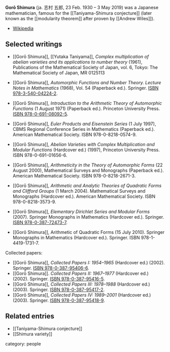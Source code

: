 **Gorō Shimura** (ja. 志村 五郎, 23 Feb. 1930 – 3 May 2019) was a Japanese mathematician, famous for the [[Taniyama-Shimura conjecture]] (later known as the [[modularity theorem]] after proven by [[Andrew Wiles]]).

* [Wikipedia](https://en.wikipedia.org/wiki/Goro_Shimura)

## Selected writings

* [[Gorō Shimura]], [[Yutaka Taniyama]], _Complex multiplication of abelian varieties and its applications to number theory_ (1961), Publications of the Mathematical Society of Japan, vol. 6, Tokyo: The Mathematical Society of Japan, MR 0125113
* [[Gorō Shimura]], _Automorphic Functions and Number Theory. Lecture Notes in Mathematics_ (1968), Vol. 54 (Paperback ed.). Springer. [ISBN 978-3-540-04224-2](https://link.springer.com/book/10.1007/BFb0071097).
* [[Gorō Shimura]], _Introduction to the Arithmetic Theory of Automorphic Functions_ (1 August 1971) (Paperback ed.). Princeton University Press. [ISBN 978-0-691-08092-5](https://press.princeton.edu/books/paperback/9780691080925/introduction-to-arithmetic-theory-of-automorphic-functions).

* [[Gorō Shimura]], _Euler Products and Eisenstein Series_ (1 July 1997), CBMS Regional Conference Series in Mathematics (Paperback ed.). American Mathematical Society. ISBN 978-0-8218-0574-9.
* [[Gorō Shimura]], _Abelian Varieties with Complex Multiplication and Modular Functions_ (Hardcover ed.) (1997), Princeton University Press. ISBN 978-0-691-01656-6.
* [[Gorō Shimura]], _Arithmeticity in the Theory of Automorphic Forms_ (22 August 2000), Mathematical Surveys and Monographs (Paperback ed.). American Mathematical Society. ISBN 978-0-8218-2671-3.
* [[Gorō Shimura]], _Arithmetic and Analytic Theories of Quadratic Forms and Clifford Groups_ (1 March 2004). Mathematical Surveys and Monographs (Hardcover ed.). American Mathematical Society. ISBN 978-0-8218-3573-9.
* [[Gorō Shimura]], _Elementary Dirichlet Series and Modular Forms_ (2007). Springer Monographs in Mathematics (Hardcover ed.). Springer. [ISBN 978-0-387-72473-7](https://link.springer.com/book/10.1007/978-0-387-72474-4).
* [[Gorō Shimura]], Arithmetic of Quadratic Forms (15 July 2010). Springer Monographs in Mathematics (Hardcover ed.). Springer. ISBN 978-1-4419-1731-7.

Collected papers:

* [[Gorō Shimura]], _Collected Papers I: 1954–1965_ (Hardcover ed.) (2002). Springer. [ISBN 978-0-387-95406-6](https://link.springer.com/book/9781493918096).
* [[Gorō Shimura]]. _Collected Papers II: 1967–1977_ (Hardcover ed.) (2002). Springer. [ISBN 978-0-387-95416-5](https://link.springer.com/book/9781493918324).
* [[Gorō Shimura]], _Collected Papers III: 1978–1988_ (Hardcover ed.) (2003). Springer. [ISBN 978-0-387-95417-2](https://link.springer.com/book/9781493918331).
* [[Gorō Shimura]], _Collected Papers IV: 1989–2001_ (Hardcover ed.) (2003). Springer. [ISBN 978-0-387-95418-9](https://link.springer.com/book/9781493918379).

## Related entries

* [[Taniyama-Shimura conjecture]]
* [[Shimura variety]]

category: people